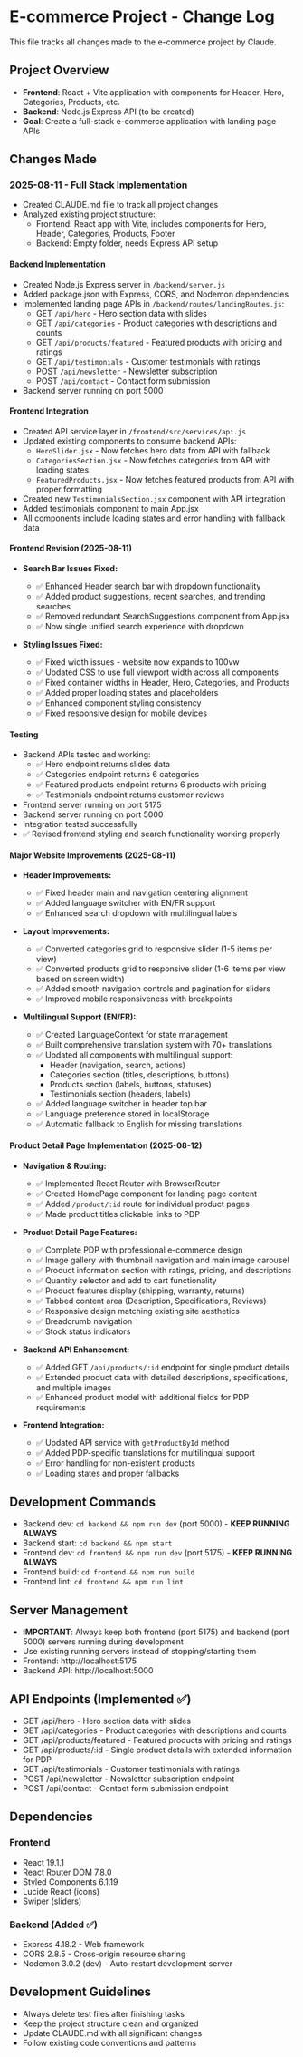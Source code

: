 # E-commerce Project - Change Log

This file tracks all changes made to the e-commerce project by Claude.

## Project Overview
- **Frontend**: React + Vite application with components for Header, Hero, Categories, Products, etc.
- **Backend**: Node.js Express API (to be created)
- **Goal**: Create a full-stack e-commerce application with landing page APIs

## Changes Made

### 2025-08-11 - Full Stack Implementation
- Created CLAUDE.md file to track all project changes
- Analyzed existing project structure:
  - Frontend: React app with Vite, includes components for Hero, Header, Categories, Products, Footer
  - Backend: Empty folder, needs Express API setup

#### Backend Implementation
- Created Node.js Express server in `/backend/server.js`
- Added package.json with Express, CORS, and Nodemon dependencies
- Implemented landing page APIs in `/backend/routes/landingRoutes.js`:
  - GET `/api/hero` - Hero section data with slides
  - GET `/api/categories` - Product categories with descriptions and counts
  - GET `/api/products/featured` - Featured products with pricing and ratings
  - GET `/api/testimonials` - Customer testimonials with ratings
  - POST `/api/newsletter` - Newsletter subscription
  - POST `/api/contact` - Contact form submission
- Backend server running on port 5000

#### Frontend Integration
- Created API service layer in `/frontend/src/services/api.js`
- Updated existing components to consume backend APIs:
  - `HeroSlider.jsx` - Now fetches hero data from API with fallback
  - `CategoriesSection.jsx` - Now fetches categories from API with loading states
  - `FeaturedProducts.jsx` - Now fetches featured products from API with proper formatting
- Created new `TestimonialsSection.jsx` component with API integration
- Added testimonials component to main App.jsx
- All components include loading states and error handling with fallback data

#### Frontend Revision (2025-08-11)
- **Search Bar Issues Fixed:**
  - ✅ Enhanced Header search bar with dropdown functionality
  - ✅ Added product suggestions, recent searches, and trending searches
  - ✅ Removed redundant SearchSuggestions component from App.jsx
  - ✅ Now single unified search experience with dropdown

- **Styling Issues Fixed:**
  - ✅ Fixed width issues - website now expands to 100vw
  - ✅ Updated CSS to use full viewport width across all components
  - ✅ Fixed container widths in Header, Hero, Categories, and Products
  - ✅ Added proper loading states and placeholders
  - ✅ Enhanced component styling consistency
  - ✅ Fixed responsive design for mobile devices

#### Testing
- Backend APIs tested and working:
  - ✅ Hero endpoint returns slides data
  - ✅ Categories endpoint returns 6 categories
  - ✅ Featured products endpoint returns 6 products with pricing
  - ✅ Testimonials endpoint returns customer reviews
- Frontend server running on port 5175
- Backend server running on port 5000
- Integration tested successfully
- ✅ Revised frontend styling and search functionality working properly

#### Major Website Improvements (2025-08-11)
- **Header Improvements:**
  - ✅ Fixed header main and navigation centering alignment
  - ✅ Added language switcher with EN/FR support
  - ✅ Enhanced search dropdown with multilingual labels

- **Layout Improvements:**
  - ✅ Converted categories grid to responsive slider (1-5 items per view)
  - ✅ Converted products grid to responsive slider (1-6 items per view based on screen width)
  - ✅ Added smooth navigation controls and pagination for sliders
  - ✅ Improved mobile responsiveness with breakpoints

- **Multilingual Support (EN/FR):**
  - ✅ Created LanguageContext for state management
  - ✅ Built comprehensive translation system with 70+ translations
  - ✅ Updated all components with multilingual support:
    - Header (navigation, search, actions)
    - Categories section (titles, descriptions, buttons)
    - Products section (labels, buttons, statuses)
    - Testimonials section (headers, labels)
  - ✅ Added language switcher in header top bar
  - ✅ Language preference stored in localStorage
  - ✅ Automatic fallback to English for missing translations

#### Product Detail Page Implementation (2025-08-12)
- **Navigation & Routing:**
  - ✅ Implemented React Router with BrowserRouter
  - ✅ Created HomePage component for landing page content
  - ✅ Added `/product/:id` route for individual product pages
  - ✅ Made product titles clickable links to PDP

- **Product Detail Page Features:**
  - ✅ Complete PDP with professional e-commerce design
  - ✅ Image gallery with thumbnail navigation and main image carousel
  - ✅ Product information section with ratings, pricing, and descriptions
  - ✅ Quantity selector and add to cart functionality
  - ✅ Product features display (shipping, warranty, returns)
  - ✅ Tabbed content area (Description, Specifications, Reviews)
  - ✅ Responsive design matching existing site aesthetics
  - ✅ Breadcrumb navigation
  - ✅ Stock status indicators

- **Backend API Enhancement:**
  - ✅ Added GET `/api/products/:id` endpoint for single product details
  - ✅ Extended product data with detailed descriptions, specifications, and multiple images
  - ✅ Enhanced product model with additional fields for PDP requirements

- **Frontend Integration:**
  - ✅ Updated API service with `getProductById` method
  - ✅ Added PDP-specific translations for multilingual support
  - ✅ Error handling for non-existent products
  - ✅ Loading states and proper fallbacks

## Development Commands
- Backend dev: `cd backend && npm run dev` (port 5000) - **KEEP RUNNING ALWAYS**
- Backend start: `cd backend && npm start`
- Frontend dev: `cd frontend && npm run dev` (port 5175) - **KEEP RUNNING ALWAYS**
- Frontend build: `cd frontend && npm run build`
- Frontend lint: `cd frontend && npm run lint`

## Server Management
- **IMPORTANT**: Always keep both frontend (port 5175) and backend (port 5000) servers running during development
- Use existing running servers instead of stopping/starting them
- Frontend: http://localhost:5175
- Backend API: http://localhost:5000

## API Endpoints (Implemented ✅)
- GET /api/hero - Hero section data with slides
- GET /api/categories - Product categories with descriptions and counts
- GET /api/products/featured - Featured products with pricing and ratings
- GET /api/products/:id - Single product details with extended information for PDP
- GET /api/testimonials - Customer testimonials with ratings
- POST /api/newsletter - Newsletter subscription endpoint
- POST /api/contact - Contact form submission endpoint

## Dependencies
### Frontend
- React 19.1.1
- React Router DOM 7.8.0
- Styled Components 6.1.19
- Lucide React (icons)
- Swiper (sliders)

### Backend (Added ✅)
- Express 4.18.2 - Web framework
- CORS 2.8.5 - Cross-origin resource sharing
- Nodemon 3.0.2 (dev) - Auto-restart development server

## Development Guidelines
- Always delete test files after finishing tasks
- Keep the project structure clean and organized
- Update CLAUDE.md with all significant changes
- Follow existing code conventions and patterns